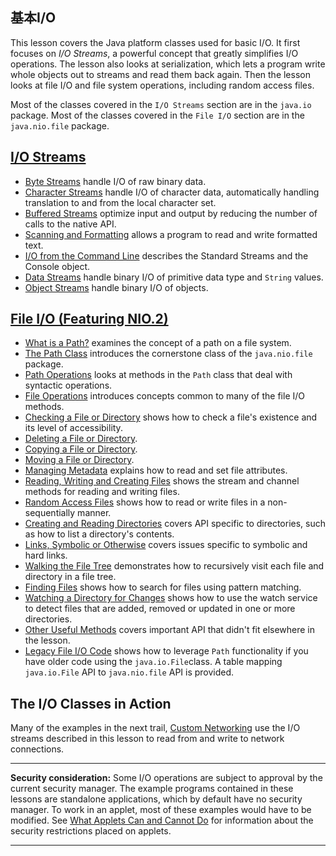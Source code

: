 ## 基本I/O

This lesson covers the Java platform classes used for basic I/O. It first focuses on *I/O Streams*, a powerful concept that greatly simplifies I/O operations. The lesson also looks at serialization, which lets a program write whole objects out to streams and read them back again. Then the lesson looks at file I/O and file system operations, including random access files.

Most of the classes covered in the `I/O Streams` section are in the `java.io` package. Most of the classes covered in the `File I/O` section are in the `java.nio.file` package.

## [I/O Streams](https://docs.oracle.com/javase/tutorial/essential/io/streams.html)

- [Byte Streams](https://docs.oracle.com/javase/tutorial/essential/io/bytestreams.html) handle I/O of raw binary data.
- [Character Streams](https://docs.oracle.com/javase/tutorial/essential/io/charstreams.html) handle I/O of character data, automatically handling translation to and from the local character set.
- [Buffered Streams](https://docs.oracle.com/javase/tutorial/essential/io/buffers.html) optimize input and output by reducing the number of calls to the native API.
- [Scanning and Formatting](https://docs.oracle.com/javase/tutorial/essential/io/scanfor.html) allows a program to read and write formatted text.
- [I/O from the Command Line](https://docs.oracle.com/javase/tutorial/essential/io/cl.html) describes the Standard Streams and the Console object.
- [Data Streams](https://docs.oracle.com/javase/tutorial/essential/io/datastreams.html) handle binary I/O of primitive data type and `String` values.
- [Object Streams](https://docs.oracle.com/javase/tutorial/essential/io/objectstreams.html) handle binary I/O of objects.

## [File I/O (Featuring NIO.2)](https://docs.oracle.com/javase/tutorial/essential/io/fileio.html)

- [What is a Path?](https://docs.oracle.com/javase/tutorial/essential/io/path.html) examines the concept of a path on a file system.
- [The Path Class](https://docs.oracle.com/javase/tutorial/essential/io/pathClass.html) introduces the cornerstone class of the `java.nio.file` package.
- [Path Operations](https://docs.oracle.com/javase/tutorial/essential/io/pathOps.html) looks at methods in the `Path` class that deal with syntactic operations.
- [File Operations](https://docs.oracle.com/javase/tutorial/essential/io/fileOps.html) introduces concepts common to many of the file I/O methods.
- [Checking a File or Directory](https://docs.oracle.com/javase/tutorial/essential/io/check.html) shows how to check a file's existence and its level of accessibility.
- [Deleting a File or Directory](https://docs.oracle.com/javase/tutorial/essential/io/delete.html).
- [Copying a File or Directory](https://docs.oracle.com/javase/tutorial/essential/io/copy.html).
- [Moving a File or Directory](https://docs.oracle.com/javase/tutorial/essential/io/move.html).
- [Managing Metadata](https://docs.oracle.com/javase/tutorial/essential/io/fileAttr.html) explains how to read and set file attributes.
- [Reading, Writing and Creating Files](https://docs.oracle.com/javase/tutorial/essential/io/file.html) shows the stream and channel methods for reading and writing files.
- [Random Access Files](https://docs.oracle.com/javase/tutorial/essential/io/rafs.html) shows how to read or write files in a non-sequentially manner.
- [Creating and Reading Directories](https://docs.oracle.com/javase/tutorial/essential/io/dirs.html) covers API specific to directories, such as how to list a directory's contents.
- [Links, Symbolic or Otherwise](https://docs.oracle.com/javase/tutorial/essential/io/links.html) covers issues specific to symbolic and hard links.
- [Walking the File Tree](https://docs.oracle.com/javase/tutorial/essential/io/walk.html) demonstrates how to recursively visit each file and directory in a file tree.
- [Finding Files](https://docs.oracle.com/javase/tutorial/essential/io/find.html) shows how to search for files using pattern matching.
- [Watching a Directory for Changes](https://docs.oracle.com/javase/tutorial/essential/io/notification.html) shows how to use the watch service to detect files that are added, removed or updated in one or more directories.
- [Other Useful Methods](https://docs.oracle.com/javase/tutorial/essential/io/misc.html) covers important API that didn't fit elsewhere in the lesson.
- [Legacy File I/O Code](https://docs.oracle.com/javase/tutorial/essential/io/legacy.html) shows how to leverage `Path` functionality if you have older code using the `java.io.File`class. A table mapping `java.io.File` API to `java.nio.file` API is provided.

## The I/O Classes in Action

Many of the examples in the next trail, [Custom Networking](https://docs.oracle.com/javase/tutorial/networking/index.html) use the I/O streams described in this lesson to read from and write to network connections.

------

**Security consideration:** Some I/O operations are subject to approval by the current security manager. The example programs contained in these lessons are standalone applications, which by default have no security manager. To work in an applet, most of these examples would have to be modified. See [What Applets Can and Cannot Do](https://docs.oracle.com/javase/tutorial/deployment/applet/security.html) for information about the security restrictions placed on applets.

------

